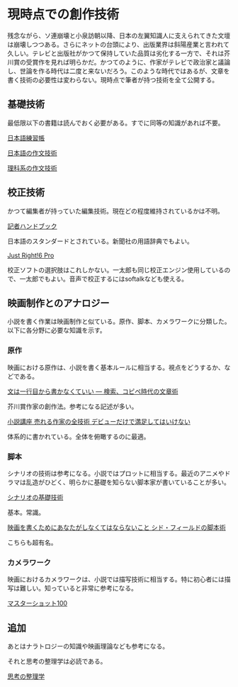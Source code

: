 # 現時点での創作技術

残念ながら、ソ連崩壊と小泉訪朝以降、日本の左翼知識人に支えられてきた文壇は崩壊しつつある。さらにネットの台頭により、出版業界は斜陽産業と言われて久しい。テレビと出版社がかつて保持していた品質は劣化する一方で、それは芥川賞の受賞作を見れば明らかだ。かつてのように、作家がテレビで政治家と議論し、世論を作る時代は二度と来ないだろう。このような時代ではあるが、文章を書く技術の必要性は変わらない。現時点で筆者が持つ技術を全て公開する。

## 基礎技術

最低限以下の書籍は読んでおく必要がある。すでに同等の知識があれば不要。

[日本語練習帳](https://www.amazon.co.jp/%E6%97%A5%E6%9C%AC%E8%AA%9E%E7%B7%B4%E7%BF%92%E5%B8%B3-%E5%B2%A9%E6%B3%A2%E6%96%B0%E6%9B%B8-%E5%A4%A7%E9%87%8E-%E6%99%8B/dp/4004305969)

[日本語の作文技術](https://www.amazon.co.jp/%E3%80%90%E6%96%B0%E7%89%88%E3%80%91%E6%97%A5%E6%9C%AC%E8%AA%9E%E3%81%AE%E4%BD%9C%E6%96%87%E6%8A%80%E8%A1%93-%E6%9C%9D%E6%97%A5%E6%96%87%E5%BA%AB-%E6%9C%AC%E5%A4%9A%E5%8B%9D%E4%B8%80/dp/4022618450/ref=sr_1_1?__mk_ja_JP=%E3%82%AB%E3%82%BF%E3%82%AB%E3%83%8A&keywords=%E6%97%A5%E6%9C%AC%E8%AA%9E%E3%81%AE%E4%BD%9C%E6%96%87%E6%8A%80%E8%A1%93&qid=1570243610&s=books&sr=1-1)

[理科系の作文技術](https://www.amazon.co.jp/%E7%90%86%E7%A7%91%E7%B3%BB%E3%81%AE%E4%BD%9C%E6%96%87%E6%8A%80%E8%A1%93-%E4%B8%AD%E5%85%AC%E6%96%B0%E6%9B%B8-624-%E6%9C%A8%E4%B8%8B-%E6%98%AF%E9%9B%84/dp/4121006240/ref=pd_bxgy_14_img_3/355-9370374-2595248?_encoding=UTF8&pd_rd_i=4121006240&pd_rd_r=f13e1530-3ea6-4e87-a044-eade001a7a89&pd_rd_w=iI0w7&pd_rd_wg=DfGyY&pf_rd_p=e1d64852-a4db-4f50-95af-f6bb1415e9c1&pf_rd_r=5G1ZZ16S4Z2QZ6RXGQDV&psc=1&refRID=5G1ZZ16S4Z2QZ6RXGQDV)

## 校正技術

かつて編集者が持っていた編集技術。現在どの程度維持されているかは不明。

[記者ハンドブック](https://www.amazon.co.jp/%E8%A8%98%E8%80%85%E3%83%8F%E3%83%B3%E3%83%89%E3%83%96%E3%83%83%E3%82%AF-%E7%AC%AC13%E7%89%88-%E6%96%B0%E8%81%9E%E7%94%A8%E5%AD%97%E7%94%A8%E8%AA%9E%E9%9B%86-%E4%B8%80%E8%88%AC%E7%A4%BE%E5%9B%A3%E6%B3%95%E4%BA%BA%E5%85%B1%E5%90%8C%E9%80%9A%E4%BF%A1%E7%A4%BE/dp/4764106876/ref=sr_1_1?__mk_ja_JP=%E3%82%AB%E3%82%BF%E3%82%AB%E3%83%8A&keywords=%E8%A8%98%E8%80%85%E3%83%8F%E3%83%B3%E3%83%89%E3%83%96%E3%83%83%E3%82%AF&qid=1570243826&s=books&sr=1-1)

日本語のスタンダードとされている。新聞社の用語辞典でもよい。

[Just Right!6 Pro](https://www.justsystems.com/jp/products/justright/)

校正ソフトの選択肢はこれしかない。一太郎も同じ校正エンジン使用しているので、一太郎でもよい。音声で校正するにはsoftalkなども使える。

## 映画制作とのアナロジー

小説を書く作業は映画制作と似ている。原作、脚本、カメラワークに分類した。以下に各分野に必要な知識を示す。

### 原作

映画における原作は、小説を書く基本ルールに相当する。視点をどうするか、などである。

[文は一行目から書かなくていい ― 検索、コピペ時代の文章術](https://www.amazon.co.jp/%E6%96%87%E3%81%AF%E4%B8%80%E8%A1%8C%E7%9B%AE%E3%81%8B%E3%82%89%E6%9B%B8%E3%81%8B%E3%81%AA%E3%81%8F%E3%81%A6%E3%81%84%E3%81%84-%E2%80%95-%E6%A4%9C%E7%B4%A2%E3%80%81%E3%82%B3%E3%83%94%E3%83%9A%E6%99%82%E4%BB%A3%E3%81%AE%E6%96%87%E7%AB%A0%E8%A1%93-%E8%97%A4%E5%8E%9F-%E6%99%BA%E7%BE%8E-ebook/dp/B00CWSFCV0/ref=sr_1_1?__mk_ja_JP=%E3%82%AB%E3%82%BF%E3%82%AB%E3%83%8A&keywords=%E6%96%87%E3%81%AF%E4%B8%80%E8%A1%8C%E7%9B%AE%E3%81%8B%E3%82%89&qid=1570244568&s=books&sr=1-1)

芥川賞作家の創作法。参考になる記述が多い。

[小説講座 売れる作家の全技術 デビューだけで満足してはいけない](https://www.amazon.co.jp/%E5%B0%8F%E8%AA%AC%E8%AC%9B%E5%BA%A7-%E5%A3%B2%E3%82%8C%E3%82%8B%E4%BD%9C%E5%AE%B6%E3%81%AE%E5%85%A8%E6%8A%80%E8%A1%93-%E3%83%87%E3%83%93%E3%83%A5%E3%83%BC%E3%81%A0%E3%81%91%E3%81%A7%E6%BA%80%E8%B6%B3%E3%81%97%E3%81%A6%E3%81%AF%E3%81%84%E3%81%91%E3%81%AA%E3%81%84-%E5%A4%A7%E6%B2%A2-%E5%9C%A8%E6%98%8C/dp/4041102529/ref=sr_1_2?__mk_ja_JP=%E3%82%AB%E3%82%BF%E3%82%AB%E3%83%8A&keywords=%E5%A3%B2%E3%82%8C%E3%82%8B%E4%BD%9C%E5%AE%B6%E3%81%AE%E5%85%A8%E6%8A%80%E8%A1%93&qid=1570244672&s=books&sr=1-2)

体系的に書かれている。全体を俯瞰するのに最適。

### 脚本

シナリオの技術は参考になる。小説ではプロットに相当する。最近のアニメやドラマは乱造がひどく、明らかに基礎を知らない脚本家が書いていることが多い。

[シナリオの基礎技術](https://www.amazon.co.jp/%E3%82%B7%E3%83%8A%E3%83%AA%E3%82%AA%E3%81%AE%E5%9F%BA%E7%A4%8E%E6%8A%80%E8%A1%93-%E6%96%B0%E4%BA%95-%E4%B8%80/dp/4804801758/ref=sr_1_1?__mk_ja_JP=%E3%82%AB%E3%82%BF%E3%82%AB%E3%83%8A&keywords=%E3%82%B7%E3%83%8A%E3%83%AA%E3%82%AA%E3%81%AE%E5%9F%BA%E7%A4%8E%E6%8A%80%E8%A1%93&qid=1570244741&s=books&sr=1-1)

基本。常識。

[映画を書くためにあなたがしなくてはならないこと シド・フィールドの脚本術](https://www.amazon.co.jp/%E6%98%A0%E7%94%BB%E3%82%92%E6%9B%B8%E3%81%8F%E3%81%9F%E3%82%81%E3%81%AB%E3%81%82%E3%81%AA%E3%81%9F%E3%81%8C%E3%81%97%E3%81%AA%E3%81%8F%E3%81%A6%E3%81%AF%E3%81%AA%E3%82%89%E3%81%AA%E3%81%84%E3%81%93%E3%81%A8-%E3%82%B7%E3%83%89%E3%83%BB%E3%83%95%E3%82%A3%E3%83%BC%E3%83%AB%E3%83%89%E3%81%AE%E8%84%9A%E6%9C%AC%E8%A1%93-%E3%82%B7%E3%83%89%E3%83%BB%E3%83%95%E3%82%A3%E3%83%BC%E3%83%AB%E3%83%89/dp/4845909278/ref=sr_1_2?__mk_ja_JP=%E3%82%AB%E3%82%BF%E3%82%AB%E3%83%8A&keywords=%E3%82%B7%E3%83%89%E3%83%BB%E3%83%95%E3%82%A3%E3%83%BC%E3%83%AB%E3%83%89%E3%81%AE%E6%9C%AC&qid=1570244791&s=books&sr=1-2)

こちらも超有名。

### カメラワーク

映画におけるカメラワークは、小説では描写技術に相当する。特に初心者には描写は難しい。知っていると非常に参考になる。

[マスターショット100](https://www.amazon.co.jp/%E3%83%9E%E3%82%B9%E3%82%BF%E3%83%BC%E3%82%B7%E3%83%A7%E3%83%83%E3%83%88100-%E4%BD%8E%E4%BA%88%E7%AE%97%E6%98%A0%E7%94%BB%E3%82%92%E5%A4%A7%E4%BD%9C%E3%81%AB%E5%A4%89%E3%81%88%E3%82%8B%E6%92%AE%E5%BD%B1%E8%A1%93-%E3%82%AF%E3%83%AA%E3%82%B9%E3%83%88%E3%83%95%E3%82%A1%E3%83%BC%E3%83%BB%E3%82%B1%E3%83%B3%E3%83%AF%E3%83%BC%E3%82%B7%E3%83%BC/dp/4845911655/ref=sr_1_1?__mk_ja_JP=%E3%82%AB%E3%82%BF%E3%82%AB%E3%83%8A&keywords=%E3%83%9E%E3%82%B9%E3%82%BF%E3%83%BC%E3%82%B7%E3%83%A7%E3%83%83%E3%83%88100&qid=1570244932&s=books&sr=1-1)

## 追加

あとはナラトロジーの知識や映画理論なども参考になる。

それと思考の整理学は必読である。

[思考の整理学](https://www.amazon.co.jp/%E6%80%9D%E8%80%83%E3%81%AE%E6%95%B4%E7%90%86%E5%AD%A6-%E3%81%A1%E3%81%8F%E3%81%BE%E6%96%87%E5%BA%AB-%E5%A4%96%E5%B1%B1-%E6%BB%8B%E6%AF%94%E5%8F%A4/dp/4480020470)

